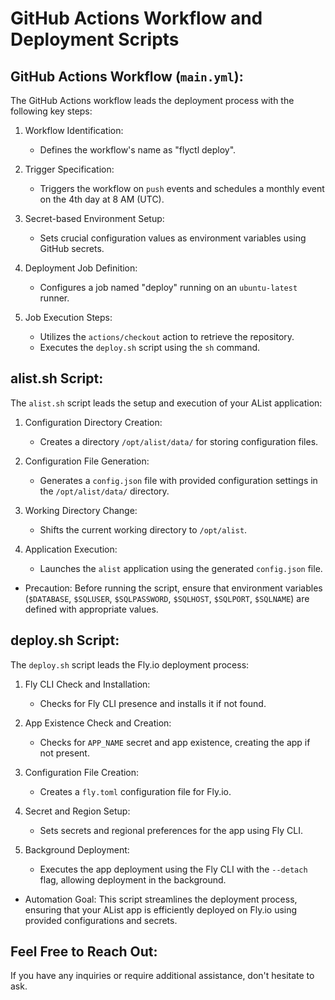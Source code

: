 # GitHub Actions Workflow and Deployment Scripts

## GitHub Actions Workflow (`main.yml`):

The GitHub Actions workflow leads the deployment process with the following key steps:

1. Workflow Identification:
   - Defines the workflow's name as "flyctl deploy".

2. Trigger Specification:
   - Triggers the workflow on `push` events and schedules a monthly event on the 4th day at 8 AM (UTC).

3. Secret-based Environment Setup:
   - Sets crucial configuration values as environment variables using GitHub secrets.

4. Deployment Job Definition:
   - Configures a job named "deploy" running on an `ubuntu-latest` runner.

5. Job Execution Steps:
   - Utilizes the `actions/checkout` action to retrieve the repository.
   - Executes the `deploy.sh` script using the `sh` command.

## alist.sh Script:

The `alist.sh` script leads the setup and execution of your AList application:

1. Configuration Directory Creation:
   - Creates a directory `/opt/alist/data/` for storing configuration files.

2. Configuration File Generation:
   - Generates a `config.json` file with provided configuration settings in the `/opt/alist/data/` directory.

3. Working Directory Change:
   - Shifts the current working directory to `/opt/alist`.

4. Application Execution:
   - Launches the `alist` application using the generated `config.json` file.

* Precaution: Before running the script, ensure that environment variables (`$DATABASE`, `$SQLUSER`, `$SQLPASSWORD`, `$SQLHOST`, `$SQLPORT`, `$SQLNAME`) are defined with appropriate values.

## deploy.sh Script:

The `deploy.sh` script leads the Fly.io deployment process:

1. Fly CLI Check and Installation:
   - Checks for Fly CLI presence and installs it if not found.

2. App Existence Check and Creation:
   - Checks for `APP_NAME` secret and app existence, creating the app if not present.

3. Configuration File Creation:
   - Creates a `fly.toml` configuration file for Fly.io.

4. Secret and Region Setup:
   - Sets secrets and regional preferences for the app using Fly CLI.

5. Background Deployment:
   - Executes the app deployment using the Fly CLI with the `--detach` flag, allowing deployment in the background.

* Automation Goal: This script streamlines the deployment process, ensuring that your AList app is efficiently deployed on Fly.io using provided configurations and secrets.

## Feel Free to Reach Out:

If you have any inquiries or require additional assistance, don't hesitate to ask.
